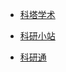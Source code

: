 - [科塔学术](https://www.sciping.com/)

- [科研小站](https://www.sciencesoft.cn/)

- [科研通](https://www.ablesci.com/)
